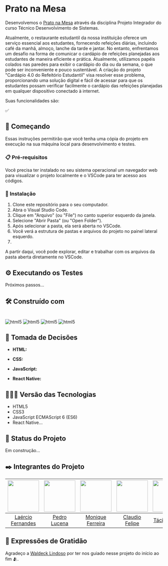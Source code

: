 # Prato na Mesa 

Desenvolvemos o [Prato na Mesa]( https://fernandesmelo.github.io/carona-solidaria/) através da disciplina Projeto Integrador do curso Técnico Desenvolvimento de Sistemas.

Atualmente, o restaurante estudantil da nossa instituição oferece um serviço essencial aos estudantes, fornecendo refeições diárias, incluindo café da manhã, almoço, lanche da tarde e jantar. No entanto, enfrentamos um desafio na forma de comunicar o cardápio de refeições planejadas aos estudantes de maneira eficiente e prática. Atualmente, utilizamos papéis colados nas paredes para exibir o cardápio do dia ou da semana, o que pode ser inconveniente e pouco sustentável.
A criação do projeto "Cardápio 4.0 do Refeitório Estudantil" visa resolver esse problema, proporcionando uma solução digital e fácil de acessar para que os estudantes possam verificar facilmente o cardápio das refeições planejadas em qualquer dispositivo conectado à internet.

Suas funcionalidades são: 

✅

## 🚀 Começando
Essas instruções permitirão que você tenha uma cópia do projeto em execução na sua máquina local para desenvolvimento e testes.

### 📋 Pré-requisitos
Você precisa ter instalado  no seu sistema operacional um navegador web para visualizar o projeto localmente e o VSCode para ter acesso aos códigos. 
### 🔧 Instalação

1. Clone este repositório para o seu computador.
2. Abra o Visual Studio Code.
3. Clique em "Arquivo" (ou "File") no canto superior esquerdo da janela.
4. Selecione "Abrir Pasta" (ou "Open Folder").
5. Após selecionar a pasta, ela será aberta no VSCode.
6. Você verá a estrutura de pastas e arquivos do projeto no painel lateral esquerdo.
7. 

A partir daqui, você pode explorar, editar e trabalhar com os arquivos da pasta aberta diretamente no VSCode.

## ⚙️ Executando os Testes
Próximos passos...

## 🛠️ Construído com
<div style="display: inline-block"><br/>
  <img align="center" alt="html5" src="https://img.shields.io/badge/HTML5-E34F26?style=for-the-badge&logo=html5&logoColor=white" /> 
  <img align="center" alt="html5" src="https://img.shields.io/badge/CSS3-1572B6?style=for-the-badge&logo=css3&logoColor=white" />
  <img align="center" alt="html5" src="https://img.shields.io/badge/JavaScript-323330?style=for-the-badge&logo=javascript&logoColor=F7DF1E" />
  <img align="center" alt="html5" src="https://img.shields.io/badge/React_Native-20232A?style=for-the-badge&logo=react&logoColor=61DAFB" />
</div><br/>

## 🔨 Tomada de Decisões
* **HTML:** 

* **CSS:**  

* **JavaScript:**

* **React Native:**

## 👨🏽‍💻 Versão das Tecnologias
* HTML5
* CSS3
* JavaScript ECMAScript 6 (ES6)
* React Native...

## 🚧 Status do Projeto
Em construção...

## ✒️ Integrantes do Projeto
| <img src="https://github.com/fernandesmelo/carona-solidaria/assets/113717317/9bfaad36-461b-40fb-94c0-e80f575537a2" width="100" height="100" /> | <img src="https://github.com/fernandesmelo/fernandesmelo-projeto-integrador-etepd/assets/113717317/fe0f6a5c-2c59-40dc-91ab-3452b2c8fd1e" width="100" height="100" /> | <img src="https://github.com/fernandesmelo/carona-solidaria/assets/113717317/8762e53c-5140-498f-97f2-b6c73e116ba6" width="100" height="100" /> | <img src="https://github.com/fernandesmelo/carona-solidaria/assets/113717317/497e99c1-b743-4051-a30a-63e05c59bfc1" width="100" height="100" /> | <img src="https://github.com/fernandesmelo/carona-solidaria/assets/113717317/7620caa8-9b30-4b87-9b15-69f9641fa0f2" width="100" height="100" /> | <img src="https://github.com/fernandesmelo/carona-solidaria/assets/113717317/65981f78-f2d0-47bc-92db-44e0d8d1af9b" width="100" height="100" /> |
|:-------------------------------------------------------:|:-------------------------------------------------------:|:-------------------------------------------------------:|:-------------------------------------------------------:|:-------------------------------------------------------:|:-------------------------------------------------------:|
| [Laércio Fernandes](https://www.linkedin.com/in/laercio-fernandes/) | [Pedro Lucena](https://www.linkedin.com/in/pedro-lucena-b969b1199/) | [Monique Ferreira](https://www.linkedin.com/in/monique-ferreira-42b2121b7/) | [Claudio Felipe](https://www.linkedin.com/in/claudio-felipe-5b7b39116/) | [Tácia Camila](https://www.linkedin.com/in/t%C3%A1ciacamila/) | [Raíssa Santos](https://www.linkedin.com/in/raissasantos96/) |


## 🎁 Expressões de Gratidão
Agradeço a [Waldeck Lindoso](https://www.linkedin.com/in/waldeck-lindoso-jr-41a94840/) por ter nos guiado nesse projeto do início ao fim 🫂.
